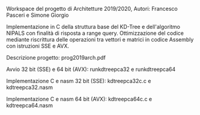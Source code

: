 Workspace del progetto di Architetture 2019/2020, Autori: Francesco Pasceri e Simone Giorgio

Implementazione in C della struttura base del KD-Tree e dell'algoritmo NIPALS con finalità di risposta a range query. Ottimizzazione del codice mediante riscrittura delle operazioni tra vettori e matrici in codice Assembly con istruzioni SSE e AVX.

Descrizione progetto: prog2019arch.pdf

Avvio 32 bit (SSE) e 64 bit (AVX): runkdtreepca32 e runkdtreepca64

Implementazione C e nasm 32 bit (SSE): kdtreepca32c.c e kdtreepca32.nasm 

Implementazione C e nasm 64 bit (AVX): kdtreepca64c.c e kdtreepca64.nasm 
